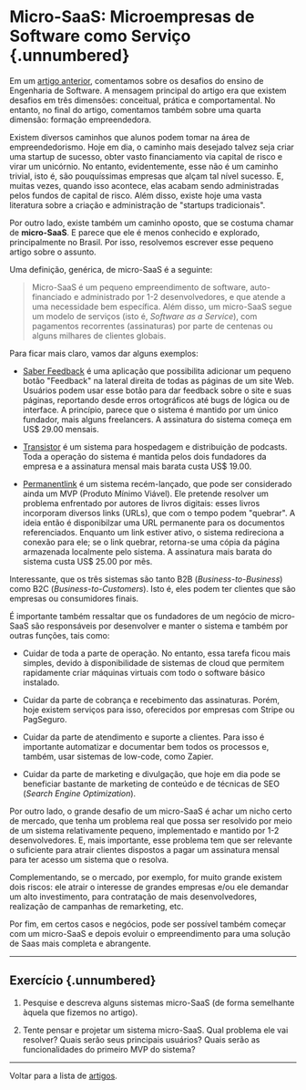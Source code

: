 
# Micro-SaaS: Microempresas de Software como Serviço {.unnumbered}


Em um [artigo anterior](https://engsoftmoderna.info/artigos/desafios-engsoft.html), 
comentamos sobre os desafios do ensino de Engenharia de
Software. A mensagem principal do artigo era que existem desafios em três dimensões:
conceitual, prática e comportamental. No entanto, no final do artigo, comentamos 
também sobre uma quarta dimensão: formação empreendedora.

Existem diversos caminhos que alunos podem tomar na área
de empreendedorismo. Hoje em dia, o caminho mais desejado talvez
seja criar uma startup de sucesso, obter vasto financiamento via 
capital de risco e virar um unicórnio. No entanto, evidentemente, 
esse não é um caminho trivial, isto é, são pouquíssimas empresas
que alçam tal nível sucesso. E, muitas vezes, quando isso acontece,
elas acabam sendo administradas pelos fundos de capital de risco.
Além disso, existe hoje uma vasta literatura sobre a criação e 
administração de "startups tradicionais".

Por outro lado, existe também um caminho oposto, que se costuma chamar 
de **micro-SaaS**. E parece que ele é menos conhecido e explorado,
principalmente no Brasil. Por isso, resolvemos escrever esse 
pequeno artigo sobre o assunto.

Uma definição, genérica, de micro-SaaS é a seguinte:

> Micro-SaaS é um pequeno empreendimento de software, 
> auto-financiado e administrado por 1-2 desenvolvedores, 
> e que atende a uma necessidade bem específica. Além disso,
> um micro-SaaS segue um modelo de serviços (isto é, *Software as a Service*), 
> com pagamentos recorrentes (assinaturas) por parte
> de centenas ou alguns milhares de clientes globais.

Para ficar mais claro, vamos dar alguns exemplos:

* [Saber Feedback](https://saberfeedback.com/) é uma aplicação que possibilita adicionar 
um pequeno botão "Feedback" na lateral direita de todas as páginas de um site Web. Usuários podem usar esse
botão para dar feedback sobre o site e suas páginas, reportando desde erros ortográficos
até bugs de lógica ou de interface. A princípio, parece que o sistema é mantido por um
único fundador, mais alguns freelancers. A assinatura do sistema começa em US$ 29.00 mensais.

* [Transistor](https://transistor.fm/) é um sistema para hospedagem e distribuição de podcasts. 
Toda a operação do sistema é mantida pelos dois fundadores da empresa 
e a assinatura mensal mais barata custa US$ 19.00.

* [Permanentlink](https://permanent.link/) é um sistema recém-lançado, que pode ser considerado ainda um MVP 
(Produto Mínimo Viável). Ele pretende resolver um problema enfrentado por autores de livros 
digitais: esses livros incorporam diversos links (URLs), que com o tempo podem "quebrar". 
A ideia então é disponibilzar uma URL permanente para os documentos referenciados. 
Enquanto um link estiver ativo, o sistema redireciona a conexão para ele; se o link 
quebrar, retorna-se uma cópia da página armazenada localmente pelo sistema. 
A assinatura mais barata do sistema custa US$ 25.00 por mês.

Interessante, que os três sistemas são tanto B2B (*Business-to-Business*) 
como B2C (*Business-to-Customers*). Isto é, eles podem ter clientes que são
empresas ou consumidores finais.

É importante também ressaltar que os fundadores de um negócio de micro-SaaS são responsáveis por
desenvolver e manter o sistema e também por outras funções, tais como:

* Cuidar de toda a parte de operação. No entanto, essa tarefa ficou mais simples, 
devido à disponibilidade de sistemas de cloud que permitem rapidamente criar máquinas 
virtuais com todo o software básico instalado.

* Cuidar da parte de cobrança e recebimento das assinaturas. Porém, hoje existem
serviços para isso, oferecidos por empresas com Stripe ou PagSeguro.

* Cuidar da parte de atendimento e suporte a clientes. Para isso é importante automatizar e
documentar bem todos os processos e, também, usar sistemas de low-code, como Zapier.

* Cuidar da parte de marketing e divulgação, que hoje em dia pode se beneficiar bastante
de marketing de conteúdo e de técnicas de SEO (*Search Engine Optimization*).

Por outro lado, o grande desafio de um micro-SaaS é achar um nicho certo de mercado, que 
tenha um problema real que possa ser resolvido por meio de um sistema relativamente pequeno, 
implementado e mantido por 1-2 desenvolvedores. E, mais importante, esse problema tem que
ser relevante o suficiente para atrair clientes dispostos a pagar um assinatura mensal
para ter acesso um sistema que o resolva.

Complementando, se o mercado, por exemplo, for muito grande 
existem dois riscos: ele atrair o interesse de grandes empresas e/ou ele demandar 
um alto investimento, para contratação de mais desenvolvedores, realização de 
campanhas de remarketing, etc.

Por fim, em certos casos e negócios, pode ser possível também começar com um 
micro-SaaS e depois evoluir o empreendimento para uma solução de Saas 
mais completa e abrangente.

* * * 

## Exercício {.unnumbered}

1. Pesquise e descreva alguns sistemas micro-SaaS (de forma semelhante àquela que fizemos no artigo).

2. Tente pensar e projetar um sistema micro-SaaS. Qual problema ele vai resolver? Quais serão seus principais usuários? 
Quais serão as funcionalidades do primeiro MVP do sistema?

* * * 

Voltar para a lista de [artigos](./artigos.html).
